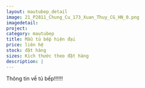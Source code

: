 ```yaml
---
layout: mautubep_detail
image: 21_P2811_Chung_Cu_173_Xuan_Thuy_CG_HN_0.png
imagedetail:
project:
category: mautubep
title: Mẫu tủ bếp hiện đại
price: liên hệ
stock: đặt hàng
sizes: Kích thước theo đặt hàng
description: |
---
```

Thông tin về tủ bếp!!!!!!